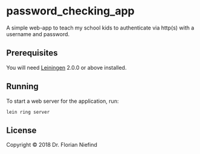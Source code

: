 # password_checking_app

A simple web-app to teach my school kids to authenticate via http(s) with a
username and password.

## Prerequisites

You will need [Leiningen][] 2.0.0 or above installed.

[leiningen]: https://github.com/technomancy/leiningen

## Running

To start a web server for the application, run:

    lein ring server

## License

Copyright © 2018 Dr. Florian Niefind

